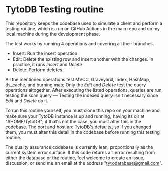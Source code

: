 # TytoDB Testing routine

This repository keeps the codebase used to simulate a client and perform a testing routine, which is run on GitHub Actions in the main repo and on my local machine during the development phase.

The test works by running 4 operations and covering all their branches.
- Insert: Run the insert operation
- Edit: Delete the existing row and insert another with the changes. In practice, it runs *Insert* and *Delete*
- Delete: Perform deletes.

All the mentioned operations test MVCC, Graveyard, Index, HashMap, ds_cache, and burning map; Only the *Edit* and *Delete* test the query operations altogether. After executing the listed operations, queries are run, testing the scan query — Testing the indexed query isn't necessary since *Edit* and *Delete* do it.

To run this routine yourself, you must clone this repo on your machine and make sure your TytoDB instance is up and running, having its dir at "$HOME/TytoDB"; if that's not the case, you must alter this in the codebase. The port and host are TytoDB's defaults, so if you changed them, you must alter this detail in the codebase before running this testing routine.

The quality assurance codebase is currently lean, proportionally as the current system error surface. If this code returns an error resulting from either the database or the routine, feel welcome to create an issue, discussion, or send me an email at the address "tytodatabase@gmail.com".

